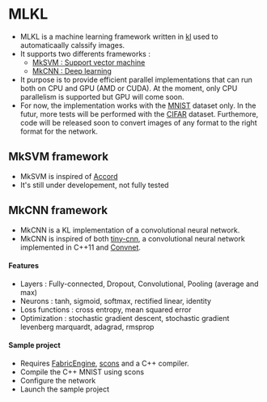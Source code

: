 # MLKL

- MLKL is a machine learning framework written in [kl](http://fabricengine.com/) used to automaticaally calssify images. 
- It supports two differents frameworks :
	* [MkSVM : Support vector machine](#MkSVM-framework)
	* [MkCNN : Deep learning](#MkCNN-framework)
- It purpose is to provide efficient parallel implementations that can run both on CPU and GPU (AMD or CUDA). At the moment, only CPU parallelism is supported but GPU will come soon.
- For now, the implementation works with the [MNIST](http://yann.lecun.com/exdb/mnist/) dataset only. In the futur, more tests will be performed with the [CIFAR](http://www.cs.toronto.edu/~kriz/cifar.html) dataset. Furthemore, code will be released soon to convert images of any format to the right format for the network.



## MkSVM framework
- MkSVM is inspired of [Accord](http://accord-framework.net/)
- It's still under developement, not fully tested
 



## MkCNN framework
- MkCNN is a KL implementation of a convolutional neural network.
- MkCNN is inspired of both [tiny-cnn](https://github.com/nyanp/tiny-cnn/wiki), a convolutional neural network implemented in C++11 and [Convnet](https://code.google.com/p/cuda-convnet/).

#### Features
- Layers : Fully-connected, Dropout, Convolutional, Pooling (average and max)
- Neurons : tanh, sigmoid, softmax, rectified linear, identity
- Loss functions : cross entropy, mean squared error
- Optimization : stochastic gradient descent, stochastic gradient levenberg marquardt, adagrad, rmsprop


#### Sample project
* Requires [FabricEngine](http://fabricengine.com/get-fabric/), [scons](http://www.scons.org/) and a C++ compiler.
* Compile the C++ MNIST using scons
* Configure the network
* Launch the sample project
 